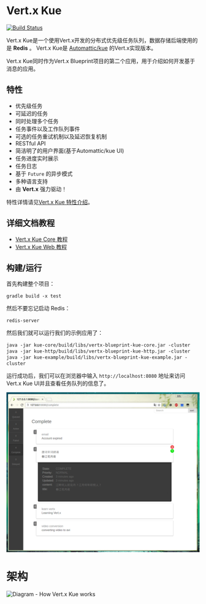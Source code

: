# Vert.x Kue

[![Build Status](https://travis-ci.org/sczyh30/vertx-kue.svg?branch=master)](https://travis-ci.org/sczyh30/vertx-kue)

Vert.x Kue是一个使用Vert.x开发的分布式优先级任务队列，数据存储后端使用的是 **Redis** 。
Vert.x Kue是 [Automattic/kue](https://github.com/Automattic/kue) 的Vert.x实现版本。

Vert.x Kue同时作为Vert.x Blueprint项目的第二个应用，用于介绍如何开发基于消息的应用。

## 特性

- 优先级任务
- 可延迟的任务
- 同时处理多个任务
- 任务事件以及工作队列事件
- 可选的任务重试机制以及延迟恢复机制
- RESTful API
- 简洁明了的用户界面(基于Automattic/kue UI)
- 任务进度实时展示
- 任务日志
- 基于 `Future` 的异步模式
- 多种语言支持
- 由 **Vert.x** 强力驱动！

特性详情请见[Vert.x Kue 特性介绍](docs/zh-cn/vertx-kue-features.zh-cn.md)。

## 详细文档教程

- [Vert.x Kue Core 教程](http://sczyh30.github.io/vertx-kue/cn/kue-core/index.html)
- [Vert.x Kue Web 教程](http://sczyh30.github.io/vertx-kue/cn/kue-http/index.html)

## 构建/运行

首先构建整个项目：

    gradle build -x test

然后不要忘记启动 Redis：

    redis-server

然后我们就可以运行我们的示例应用了：

    java -jar kue-core/build/libs/vertx-blueprint-kue-core.jar -cluster
    java -jar kue-http/build/libs/vertx-blueprint-kue-http.jar -cluster
    java -jar kue-example/build/libs/vertx-blueprint-kue-example.jar -cluster

运行成功后，我们可以在浏览器中输入 `http://localhost:8080` 地址来访问Vert.x Kue UI并且查看任务队列的信息了。

![](docs/images/vertx_kue_ui_1.png)

# 架构

![Diagram - How Vert.x Kue works](https://raw.githubusercontent.com/sczyh30/vertx-kue/master/docs/images/kue_diagram.png)

